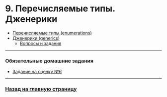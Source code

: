 # 9. Перечисляемые типы. Дженерики

- [Перечисляемые типы (enumerations)](./enums.md)
- [Дженерики (generics)](./generics.md)
    - [Вопросы и задания](./generics_issues.md)

---

### Обязательные домашние задания

- [Задание на оценку №6](../homework/exam/exam_06.md)

---

### [Назад на главную страницу](../README.md)
